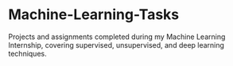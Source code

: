 # Machine-Learning-Tasks
Projects and assignments completed during my Machine Learning Internship, covering supervised, unsupervised, and deep learning techniques.
